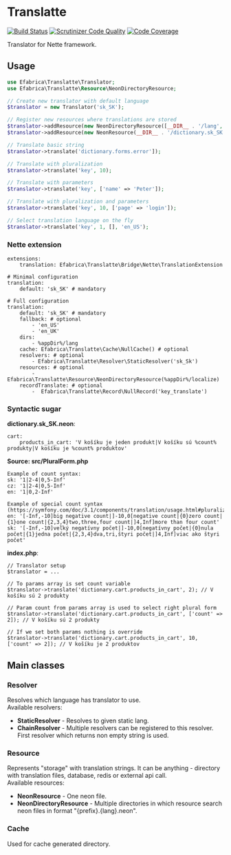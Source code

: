# Translatte

[![Build Status](https://travis-ci.org/efabrica-team/translatte.svg?branch=master)](https://travis-ci.org/efabrica-team/translatte)
[![Scrutinizer Code Quality](https://scrutinizer-ci.com/g/efabrica-team/translatte/badges/quality-score.png?b=master)](https://scrutinizer-ci.com/g/efabrica-team/translatte/?branch=master)
[![Code Coverage](https://scrutinizer-ci.com/g/efabrica-team/translatte/badges/coverage.png?b=master)](https://scrutinizer-ci.com/g/efabrica-team/translatte/?branch=master)

Translator for Nette framework.

## Usage
```php
use Efabrica\Translatte\Translator;
use Efabrica\Translatte\Resource\NeonDirectoryResource;

// Create new translator with default language
$translator = new Translator('sk_SK');

// Register new resources where translations are stored
$translator->addResource(new NeonDirectoryResource([__DIR__ . '/lang', __DIR__ . '/another/lang']));
$translator->addResource(new NeonResource(__DIR__ . '/dictionary.sk_SK.neon', 'sk_SK'));

// Translate basic string
$translator->translate('dictionary.forms.error']);

// Translate with pluralization
$translator->translate('key', 10);

// Translate with parameters
$translator->translate('key', ['name' => 'Peter']);

// Translate with pluralization and parameters
$translator->translate('key', 10, ['page' => 'login']);

// Select translation language on the fly
$translator->translate('key', 1, [], 'en_US');
```

### Nette extension
```
extensions:
	translation: Efabrica\Translatte\Bridge\Nette\TranslationExtension
	
# Minimal configuration
translation:
    default: 'sk_SK' # mandatory

# Full configuration
translation:
    default: 'sk_SK' # mandatory
    fallback: # optional
        - 'en_US'
        - 'en_UK'
    dirs:
        - %appDir%/lang
    cache: Efabrica\Translatte\Cache\NullCache() # optional
    resolvers: # optional
        - Efabrica\Translatte\Resolver\StaticResolver('sk_Sk')
    resources: # optional
        - Efabrica\Translatte\Resource\NeonDirectoryResource(%appDir%/localize)
    recordTranslate: # optional    
        -  Efabrica\Translatte\Record\NullRecord('key_translate')     
```

### Syntactic sugar

**dictionary.sk_SK.neon**:

```
cart:
    products_in_cart: 'V košíku je jeden produkt|V košíku sú %count% produkty|V košíku je %count% produktov'
```

**Source: src/PluralForm.php**

```
Example of count syntax:
sk: '1|2-4|0,5-Inf'
cz: '1|2-4|0,5-Inf'
en: '1|0,2-Inf'

Example of special count syntax (https://symfony.com/doc/3.1/components/translation/usage.html#pluralization):
en: '[-Inf,-10]big negative count|]-10,0[negative count|{0}zero count|{1}one count|{2,3,4}two,three,four count|]4,Inf]more than four count' 
sk: '[-Inf,-10]veľký negatívny počet|]-10,0[negatívny počet|{0}nula počet|{1}jedna počet|{2,3,4}dva,tri,štyri počet|]4,Inf]viac ako štyri počet' 
```

**index.php**:
```
// Translator setup
$translator = ...

// To params array is set count variable
$translator->translate('dictionary.cart.products_in_cart', 2); // V košíku sú 2 produkty

// Param count from params array is used to select right plural form
$translator->translate('dictionary.cart.products_in_cart', ['count' => 2]); // V košíku sú 2 produkty

// If we set both params nothing is override
$translator->translate('dictionary.cart.products_in_cart', 10, ['count' => 2]); // V košíku je 2 produktov
```

## 

## Main classes
### Resolver
Resolves which language has translator to use.  
Available resolvers:
 * **StaticResolver** - Resolves to given static lang.
 * **ChainResolver** - Multiple resolvers can be registered to this resolver. First resolver which returns non empty string is used.

### Resource
Represents "storage" with translation strings. It can be anything - directory with translation files, database, redis or external api call.  
Available resources:
 * **NeonResource** - One neon file.
 * **NeonDirectoryResource** - Multiple directories in which resource search neon files in format "{prefix}.{lang}.neon".

### Cache
Used for cache generated directory.

